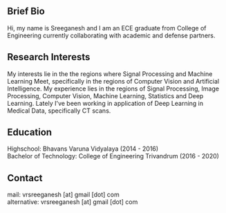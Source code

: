 ## Brief Bio

Hi, my name is Sreeganesh and I am an ECE graduate from College of Engineering currently collaborating with academic and defense partners. 

## Research Interests
My interests lie in the the regions where Signal Processing and Machine Learning Meet, specifically in the regions of Computer Vision and Artificial Intelligence.
My experience lies in the regions of Signal Processing, Image Processing, Computer Vision, Machine Learning, Statistics and Deep Learning. Lately I've been working in application of Deep Learning in Medical Data, specifically CT scans.

## Education
Highschool: Bhavans Varuna Vidyalaya (2014 - 2016)   
Bachelor of Technology: College of Engineering Trivandrum (2016 - 2020)

## Contact
mail: vrsreeganesh [at] gmail [dot] com  
alternative: vrsreeganesh [at] gmail [dot] com
